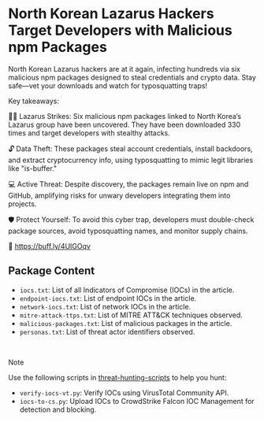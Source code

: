 # North Korean Lazarus Hackers Target Developers with Malicious npm Packages

North Korean Lazarus hackers are at it again, infecting hundreds via six malicious npm packages designed to steal credentials and crypto data. Stay safe—vet your downloads and watch for typosquatting traps!

Key takeaways:

🕵️‍♂️ Lazarus Strikes: Six malicious npm packages linked to North Korea’s Lazarus group have been uncovered. They have been downloaded 330 times and target developers with stealthy attacks.

🔓 Data Theft: These packages steal account credentials, install backdoors, and extract cryptocurrency info, using typosquatting to mimic legit libraries like "is-buffer."

💻 Active Threat: Despite discovery, the packages remain live on npm and GitHub, amplifying risks for unwary developers integrating them into projects.

🛡️ Protect Yourself: To avoid this cyber trap, developers must double-check package sources, avoid typosquatting names, and monitor supply chains.

🔗 https://buff.ly/4UIGOqv

## Package Content

- `iocs.txt`: List of all Indicators of Compromise (IOCs) in the article.
- `endpoint-iocs.txt`: List of endpoint IOCs in the article.
- `network-iocs.txt`: List of network IOCs in the article.
- `mitre-attack-ttps.txt`: List of MITRE ATT&CK techniques observed.
- `malicious-packages.txt`: List of malicious packages in the article.
- `personas.txt`: List of threat actor identifiers observed.

<br>

> [!NOTE]
> Use the following scripts in [threat-hunting-scripts](../../threat-hunting-scripts/) to help you hunt:
>
> - `verify-iocs-vt.py`: Verify IOCs using VirusTotal Community API.
> - `iocs-to-cs.py`: Upload IOCs to CrowdStrike Falcon IOC Management for detection and blocking.
